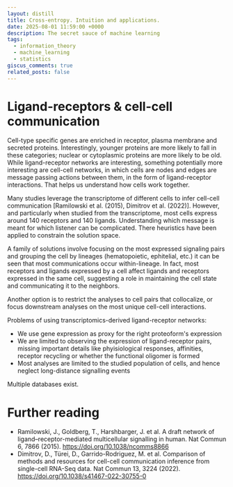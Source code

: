 ```yaml
---
layout: distill
title: Cross-entropy. Intuition and applications.
date: 2025-08-01 11:59:00 +0000
description: The secret sauce of machine learning
tags:
  - information_theory
  - machine_learning
  - statistics
giscus_comments: true
related_posts: false
---
```


# Ligand-receptors & cell-cell communication

Cell-type specific genes are enriched in receptor, plasma membrane and secreted proteins. Interestingly, younger proteins are more likely to fall in these categories; nuclear or cytoplasmic proteins are more likely to be old. While ligand-receptor networks are interesting, something potentially more interesting are cell-cell networks, in which cells are nodes and edges are message passing actions between them, in the form of ligand-receptor interactions. That helps us understand how cells work together.

Many studies leverage the transcriptome of different cells to infer cell-cell communication [Ramilowski et al. (2015), Dimitrov et al. (2022)]. However, and particularly when studied from the transcriptome, most cells express around 140 receptors and 140 ligands. Understanding which message is meant for which listener can be complicated. There heuristics have been applied to constrain the solution space.

A family of solutions involve focusing on the most expressed signaling pairs and grouping the cell by lineages (hematopoietic, ephitelial, etc.) it can be seen that most communications occur within-lineage. In fact, most receptors and ligands expressed by a cell affect ligands and receptors expressed in the same cell, suggesting a role in maintaining the cell state and communicating it to the neighbors.

Another option is to restrict the analyses to cell pairs that collocalize, or focus downstream analyses on the most unique cell-cell interactions.

Problems of using transcriptomics-derived ligand-receptor networks:

- We use gene expression as proxy for the right proteoform's expression
- We are limited to observing the expression of ligand-receptor pairs, missing important details like phyisiological responses, affinities, receptor recycling or whether the functional oligomer is formed
- Most analyses are limited to the studied population of cells, and hence neglect long-distance signalling events

Multiple databases exist.

# Further reading

- Ramilowski, J., Goldberg, T., Harshbarger, J. et al. A draft network of ligand–receptor-mediated multicellular signalling in human. Nat Commun 6, 7866 (2015). https://doi.org/10.1038/ncomms8866
- Dimitrov, D., Türei, D., Garrido-Rodriguez, M. et al. Comparison of methods and resources for cell-cell communication inference from single-cell RNA-Seq data. Nat Commun 13, 3224 (2022). https://doi.org/10.1038/s41467-022-30755-0